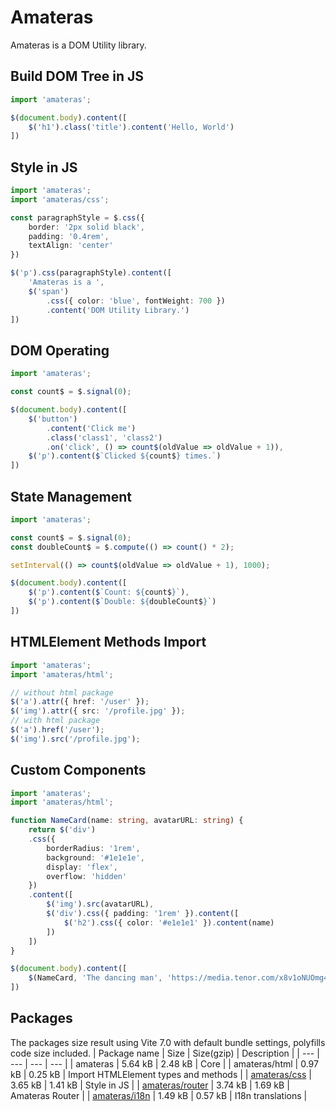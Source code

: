 # Amateras
Amateras is a DOM Utility library.

## Build DOM Tree in JS
```ts
import 'amateras';

$(document.body).content([
    $('h1').class('title').content('Hello, World')
])
```

## Style in JS
```ts
import 'amateras';
import 'amateras/css';

const paragraphStyle = $.css({
    border: '2px solid black',
    padding: '0.4rem',
    textAlign: 'center'
})

$('p').css(paragraphStyle).content([
    'Amateras is a ', 
    $('span')
        .css({ color: 'blue', fontWeight: 700 })
        .content('DOM Utility Library.')
])
```

## DOM Operating
```ts
import 'amateras';

const count$ = $.signal(0);

$(document.body).content([
    $('button')
        .content('Click me')
        .class('class1', 'class2')
        .on('click', () => count$(oldValue => oldValue + 1)),
    $('p').content($`Clicked ${count$} times.`)
])
```

## State Management
```ts
import 'amateras';

const count$ = $.signal(0);
const doubleCount$ = $.compute(() => count() * 2);

setInterval(() => count$(oldValue => oldValue + 1), 1000);

$(document.body).content([
    $('p').content($`Count: ${count$}`),
    $('p').content($`Double: ${doubleCount$}`)
])
```

## HTMLElement Methods Import
```ts
import 'amateras';
import 'amateras/html';

// without html package
$('a').attr({ href: '/user' });
$('img').attr({ src: '/profile.jpg' });
// with html package
$('a').href('/user');
$('img').src('/profile.jpg');
```

## Custom Components
```ts
import 'amateras';
import 'amateras/html';

function NameCard(name: string, avatarURL: string) {
    return $('div')
    .css({ 
        borderRadius: '1rem', 
        background: '#1e1e1e', 
        display: 'flex', 
        overflow: 'hidden'
    })
    .content([
        $('img').src(avatarURL),
        $('div').css({ padding: '1rem' }).content([
            $('h2').css({ color: '#e1e1e1' }).content(name)
        ])
    ])
}

$(document.body).content([
    $(NameCard, 'The dancing man', 'https://media.tenor.com/x8v1oNUOmg4AAAAM/rickroll-roll.gif')
])
```

## Packages
The packages size result using Vite 7.0 with default bundle settings, polyfills code size included.
| Package name | Size | Size(gzip) | Description |
| --- | --- | --- | --- |
| amateras | 5.64 kB | 2.48 kB | Core |
| amateras/html | 0.97 kB | 0.25 kB | Import HTMLElement types and methods |
| [amateras/css](./ext/css/README.md) | 3.65 kB | 1.41 kB | Style in JS |
| [amateras/router](./ext/router/README.md) | 3.74 kB | 1.69 kB | Amateras Router |
| [amateras/i18n](./ext/i18n/README.md) | 1.49 kB | 0.57 kB | I18n translations |